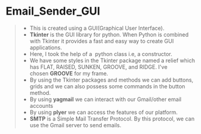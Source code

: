 # Email_Sender_GUI
> - This is created using a GUI(Graphical User Interface).
> - **Tkinter** is the GUI library for python. When Python is combined with Tkinter it provides a fast and easy way to create GUI applications.
> - Here, I took the help of a  python class i.e, a constructor.
> - We have some styles in the Tkinter package named a relief which has FLAT, RAISED, SUNKEN, GROOVE, and RIDGE. I've chosen **GROOVE** for my frame.
> - By using the Tkinter packages and methods we can add buttons, grids and we can also possess some commands in the button method.
> - By using **yagmail** we can interact with our Gmail/other email accounts
> - By using **plyer** we can access the features of our platform.
> - **SMTP** is a Simple Mail Transfer Protocol. By this protocol, we can use the Gmail server to send emails.
